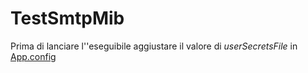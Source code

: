 # TestSmtpMib

Prima di lanciare l''eseguibile aggiustare il valore di *userSecretsFile* in [App.config](TestSmtpMib/App.config#L8)

